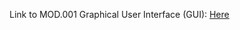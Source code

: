 Link to MOD.001 Graphical User Interface (GUI): [Here](https://github.com/DekaAthlos/TINF19C-ModellingWizard/wiki/MOD.001:-Graphical-User-Interface-(GUI))
